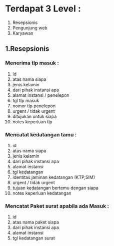 # Terdapat 3 Level : 
1. Resepsionis
2. Pengunjung web
3. Karyawan
 
## 1.Resepsionis 
### Menerima tlp masuk : 
1. id
2. atas nama siapa
3. jenis kelamin
4. dari pihak instansi apa
5. alamat instansi / penelepon
6. tgl tlp masuk
7. nomor tlp penelepon
8. urgent / tidak urgent
9. ditujukan untuk siapa
10. notes keperluan tlp

### Mencatat kedatangan tamu : 
1. id
2. atas nama siapa
3. jenis kelamin
4. dari pihak instansi apa
5. alamat instansi 
6. tgl kedatangan
7. identitas jaminan kedatangan (KTP,SIM)
8. urgent / tidak urgent
9. tujuan kedatangan  bertemu dengan siapa
10. notes keperluan kedatangan

### Mencatat Paket surat apabila ada Masuk :
1. id
2. atas nama paket siapa
3. dari pihak instansi apa
4. alamat instansi
5. tgl kedatangan surat


    

